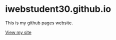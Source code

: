 # iwebstudent30.github.io
This is my github pages website.

[View my site](https://iwebstudent30.github.io/)